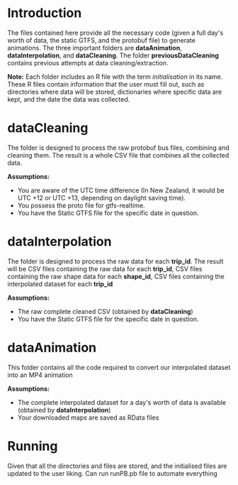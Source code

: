 # Introduction
The files contained here provide all the necessary code (given a full day's worth of data, the static GTFS, and the protobuf file) to generate animations. The three important folders are **dataAnimation**, **dataInterpolation**, and **dataCleaning**. The folder **previousDataCleaning** contains previous attempts at data cleaning/extraction.

**Note:** Each folder includes an R file with the term *initialisation* in its name. These R files contain information that the user must fill out, such as directories where data will be stored, dictionaries where specific data are kept, and the date the data was collected.


# dataCleaning

The folder is designed to process the raw protobuf bus files, combining and cleaning them. The result is a whole CSV file that combines all the collected data.

**Assumptions:**  
- You are aware of the UTC time difference (In New Zealand, it would be UTC +12 or UTC +13, depending on daylight saving time).
- You possess the proto file for gtfs-realtime.
- You have the Static GTFS file for the specific date in question.

# dataInterpolation

The folder is designed to process the raw data for each **trip_id**. The result will be CSV files containing the raw data for each **trip_id**, CSV files containing the raw shape data for each **shape_id**, CSV files containing the interpolated dataset for each **trip_id**

**Assumptions:**  
- The raw complete cleaned CSV (obtained by **dataCleaning**)
- You have the Static GTFS file for the specific date in question.

# dataAnimation

This folder contains all the code required to convert our interpolated dataset into an MP4 animation

**Assumptions:**  
- The complete interpolated dataset for a day's worth of data is available (obtained by **dataInterpolation**)
- Your downloaded maps are saved as RData files



# Running
Given that all the directories and files are stored, and the initialised files are updated to the user liking. Can run runPB.pb file to automate everything
